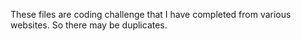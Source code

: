 These files are coding challenge that I have completed from various websites. So there may be duplicates.
